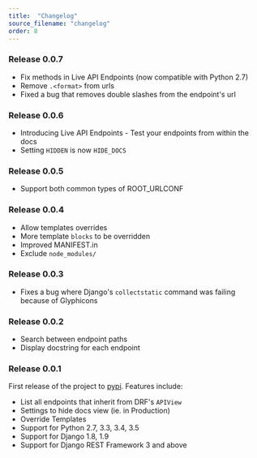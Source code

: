```yaml
---
title:  "Changelog"
source_filename: "changelog"
order: 8
---
```


### Release 0.0.7

  - Fix methods in Live API Endpoints (now compatible with Python 2.7)
  - Remove `.<format>` from urls
  - Fixed a bug that removes double slashes from the endpoint's url


### Release 0.0.6

  - Introducing Live API Endpoints - Test your endpoints from within the docs
  - Setting `HIDDEN` is now `HIDE_DOCS`


### Release 0.0.5

  - Support both common types of ROOT_URLCONF


### Release 0.0.4

  - Allow templates overrides
  - More template `blocks` to be overridden
  - Improved MANIFEST.in
  - Exclude `node_modules/`


### Release 0.0.3

  - Fixes a bug where Django's `collectstatic` command was failing because of Glyphicons


### Release 0.0.2

  - Search between endpoint paths
  - Display docstring for each endpoint


### Release 0.0.1

First release of the project to [pypi](https://pypi.python.org/pypi). Features include:

 - List all endpoints that inherit from DRF's `APIView`
 - Settings to hide docs view (ie. in Production)
 - Override Templates
 - Support for Python 2.7, 3.3, 3.4, 3.5
 - Support for Django 1.8, 1.9
 - Support for Django REST Framework 3 and above
